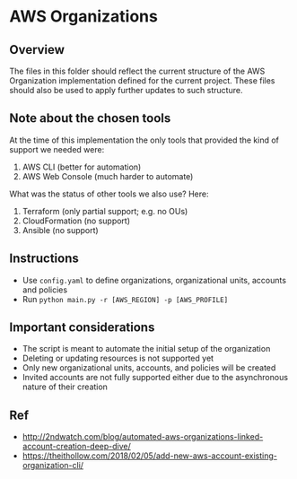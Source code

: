 # AWS Organizations

## Overview
The files in this folder should reflect the current structure of the AWS Organization implementation defined for the current project. These files should also be used to apply further updates to such structure.

## Note about the chosen tools
At the time of this implementation the only tools that provided the kind of support we needed were:
1. AWS CLI (better for automation)
2. AWS Web Console (much harder to automate)

What was the status of other tools we also use? Here:
1. Terraform (only partial support; e.g. no OUs)
2. CloudFormation (no support)
3. Ansible (no support)


## Instructions
- Use `config.yaml` to define organizations, organizational units, accounts and policies
- Run `python main.py -r [AWS_REGION] -p [AWS_PROFILE]`

## Important considerations
- The script is meant to automate the initial setup of the organization
- Deleting or updating resources is not supported yet
- Only new organizational units, accounts, and policies will be created
- Invited accounts are not fully supported either due to the asynchronous nature of their creation

## Ref
- http://2ndwatch.com/blog/automated-aws-organizations-linked-account-creation-deep-dive/
- https://theithollow.com/2018/02/05/add-new-aws-account-existing-organization-cli/